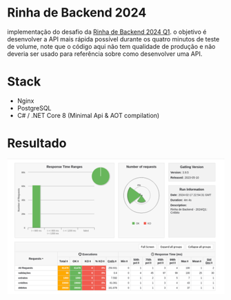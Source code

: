 # Rinha de Backend 2024

implementação do desafio da [Rinha de Backend 2024 Q1](https://github.com/zanfranceschi/rinha-de-backend-2024-q1).
o objetivo é desenvolver a API mais rápida possível durante os quatro minutos de teste de volume, note que o código aqui não tem qualidade de produção e não deveria ser usado para referência sobre como desenvolver uma API.

# Stack

- Nginx
- PostgreSQL
- C# / .NET Core 8 (Minimal Api & AOT compilation)

# Resultado

![resultado](/misc/resultado.png)

